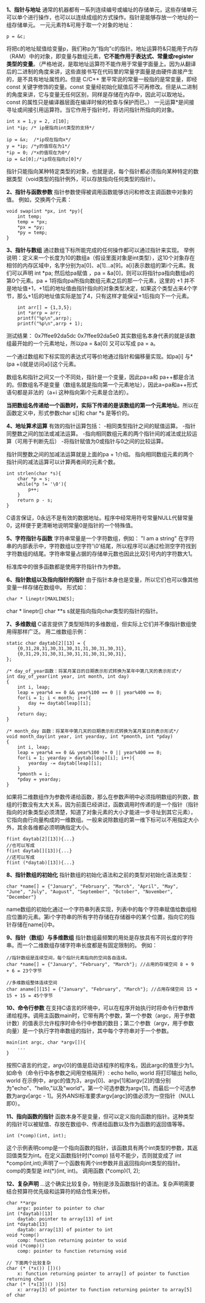 **1、指针与地址**
通常的机器都有一系列连续编号或编址的存储单元，这些存储单元可以单个进行操作，也可以以连续成组的方式操作。指针是能够存放一个地址的一组存储单元。
一元元素符&可用于取一个对象的地址：
```
p = &c;
```
将把c的地址赋值给变量p，我们称p为“指向”c的指针。地址运算符&只能用于内存（RAM）中的对象，即变量与数组元素，**它不能作用于表达式、常量或register类型的变量**。（严格地说，是取地址运算符不能作用于常量字面量上。因为从翻译后的二进制的角度来讲，这些直接书写在代码里的常量字面量是由硬件直接产生的，是不具有地址属性的。但是 C/C++ 里平常说的常量一般指的是常变量，即经 const 关键字修饰的变量。const 变量经初始化赋值后不可再修改。但是从二进制的角度来讲，它与变量无任何区别，同样是存储在内存中，因此可以取地址。const 的属性只是编译器层面在编译时候的检查与保护而已。）
一元运算\*是间接寻址或间接引用运算符。当它作用于指针时，将访问指针所指向的对象。
```
int x = 1,y = 2, z[10];
int *ip; /* ip是指向int类型的支持*/

ip = &x;  /*ip现在指向x*/
y = *ip; /*y的值现在为1*/
*ip = 0; /*x的值现在为0*/
ip = &z[0];/*ip现在指向z[0]*/
```
指针只能指向某种特定类型的对象，也就是说，每个指针都必须指向某种特定的数据类型（void类型的指针例外，可以存放指向任何类型的指针）。

**2、指针与函数参数**
指针参数使得被调用函数能够访问和修改主调函数中对象的值。
例如，交换两个元素：
```
void swap(int *px, int *py){
    int temp;
    temp = *px;
    *px = *py;
    *py = temp;
}
```

**3、指针与数组**
通过数组下标所能完成的任何操作都可以通过指针来实现。
举例说明：定义来一个长度为10的数组a（假设里面对象是int类型），这10个对象存在相邻的内存区域中，名字分别为a[0]、a[1]...a[9]。a[i]表示数组的第i个元素。我们可以声明 int  *pa;  然后给pa赋值 ，pa = &a[0]，则可以将指针pa指向数组a的第0个元素。pa + 1将指向pa所指向数组元素之后的那一个元素，这里的 +1 并不是地址值+1，+1后的地址值由指针指向的对象类型决定，如果这个类型占来4个字节，那么+1后的地址值实际是加了4，只有这样才能保证+1后指向下一个元素。
```
    int arr[] = {1,3,5};
    int *arrp = arr;
    printf("%p\n",arrp);
    printf("%p\n",arrp + 1);
```
测试结果：
0x7ffee92da5dc
0x7ffee92da5e0
其实数组名本身代表的就是该数组最开始的一个元素地址，所以pa = &a[0] 又可以写成 pa = a。

一个通过数组和下标实现的表达式可等价地通过指针和偏移量实现。如pa[i] 与*(pa +i)就是访问a[i]这个元素。

数组名和指针之间又一个不同处，指针是一个变量，因此pa=a和 pa++都是合法的。但数组名不是变量（数组名就是指向第一个元素地址），因此a=pa和a++形式语句都是非法的（a+i 这种指向第i个元素是合法的）。

**当把数组名传递给一个函数时，实际下传递的是该数组的第一个元素地址**。所以在函数定义中，形式参数char s[]和 char *s 是等价的。

**4、地址算术运算**
有效的指针运算包括：
-相同类型指针之间的赋值运算。
-指针同整数之间的加法或减法运算。
-指向相同数组元素的两个指针间的减法或比较运算（可用于判断先后）
-将指针赋值为0或指针与0之间的比较运算。

指针同整数之间的加减法运算就是上面的pa + 1介绍。
指向相同数组元素的两个指针间的减法运算可以计算两者间的元素个数。
```
int strlen(char *s){
    char *p = s;
    while(*p != '\0'){
        p++;
    }
    return p - s;
}
```
C语言保证，0永远不是有效的数据地址。程序中经常用符号常量NULL代替常量0，这样便于更清晰地说明常量0是指针的一个特殊值。

**5、字符指针与函数**
字符串常量是一个字符数组，例如：
"I am a string"  在字符串的内部表示中，字符数组以空字符'\0'结尾，所以程序可以通过检测空字符找到字符数组的结尾。字符串常量占据的存储单元数也因此比双引号内的字符数大1。

标准库中的很多函数都是使用字符指针作为参数。

**6、指针数组以及指向指针的指针**
由于指针本身也是变量，所以它们也可以像其他变量一样存储在数组中。
形式如：
```
char * lineptr[MAXLINES];
```
char * lineptr[]   char **s  s就是指向指向char类型的指针的指针。

**7、多维数组**
C语言提供了类型矩阵的多维数组，但实际上它们并不像指针数组使用得那样广泛。
用二维数组示例：
```
static char daytab[2][13] = {
    {0,31,28,31,30,31,30,31,31,30,31,30,31},
    {0,31,29,31,30,31,30,31,31,30,31,30,31},
};

/* day_of_year函数：将某月某日的日期表示形式转换为某年中第几天的表示形式*/
int day_of_year(int year, int month, int day)
{
    int i, leap;
    leap = year%4 == 0 && year%100 == 0 || year%400 == 0;
    for(i = 1; i < month; i++){
        day += daytab[leap][i];
    }
    return day;
}

/* month_day 函数：将某年中第几天的日期表示形式转换为某月某日的表示形式*/
void month_day(int year, int yearday, int *pmonth, int *pday)
{
    int i, leap;
    leap = year%4 == 0 && year%100 != 0 || year%400 == 0;
    for(i = 1; yearday > daytab[leap][i]; i++){
        yearday -= daytab[leap][i];
    }
    *pmonth = i;
    *pday = yearday;
}
```
如果将二维数组作为参数传递给函数，那么在参数声明中必须指明数组的列数，数组的行数没有太大关系，因为前面已经讲过，函数调用时传递的是一个指针（指针指向的对象类型必须清楚，知道了对象元素的大小才能进一步寻址到其它元素），它指向由行向量构成的一维数组。一般来说除数组的第一维下标可以不用指定大小外，其余各维都必须明确指定大小。
```
f(int daytab[2][13]){...}
//也可以写成
f(int daytab[][13]){...}
//还可以写成
f(int (*daytab)[13]){...}
```

**8、指针数组的初始化**
指针数组的初始化语法和之前的类型对初始化语法类型：
```
char *name[] = {"January", "February", "March", "April", "May", "June", "July", "August", "September", "October", "November", "December"}
```
name数组的初始化通过一个字符串列表实现，列表中的每个字符串赋值给数组相应位置的元素。第i个字符串的所有字符存储在存储器中的某个位置，指向它的指针存储在name[i]中。

**9、指针（数组）与多维数组**
指针数组最频繁的用处是存放具有不同长度的字符串。而一个二维数组存储字符串长度都是有固定限制的。
例如：
```
//指针数组是连续空间，每个指针元素指向的空间各自连续。
char *name[] = {"January", "February", "March"}; //占用的存储空间 8 + 9 + 6 = 23个字节

//多维数组整体连续空间
char aname[][15] = {"January", "February", "March"}; //占用存储空间 15 + 15 + 15 = 45个字节 
```

**10、命令行参数**
在支持C语言的环境中，可以在程序开始执行时将命令行参数传递给程序。调用主函数main时，它带有两个参数，第一个参数（argc，用于参数计数）的值表示允许程序时命令行中参数的数目；第二个参数（argv，用于参数向量）是一个执行字符串数组的指针，其中每个字符串对于一个参数。
```
main(int argc, char *argv[]){
    ...
}
```
按照C语言的约定，argv[0]的值是启动该程序的程序名，因此argc的值至少为1。
如命令（命令行中各参数之间用空格隔开）:
echo hello, world  将打印输出 hello, world
在示例中，argc的值为3，argv[0]、argv[1]和argv[2]的值分别为"echo"、"hello,"以及"world"。第一个可选参数为argv[1]，而最后一个可选参数为argv[argc - 1]。另外ANSI标准要求argv[argc]的值必须为一空指针（NULL即0）。

**11、指向函数的指针**
函数本身不是变量，但可以定义指向函数的指针。这种类型的指针可以被赋值、存放在数组中、传递给函数以及作为函数的返回值等等。
```
int (*comp)(int, int);
```
这个示例表明comp是一个指向函数的指针，该函数具有两个int类型的参数，其返回值类型为int。在定义函数指针时(\*comp) 括号不能少，否则就变成了 int \*comp(int,int);声明了一个函数有两个int参数并且返回指向int类型的指针。
comp的类型是 int(\*)(int, int)。
调用函数  (\*comp)(1, 2);

**12、复杂声明**
...这个确实比较复杂，特别是涉及函数指针的语法。复杂声明需要结合预算符优先级和运算符的结合性来分析。
```
char **argv
    argv: pointer to pointer to char
int (*daytab)[13]
    daytab: pointer to array[13] of int
int *daytab[13]
    daytab: array[13] of pointer to int
void *comp()
    comp: function returning pointer to void
void (*comp)()
    comp: pointer to function returning void

// 下面两个比较复杂
char (* (*x()) [])()
    x: function returning pointer to array[] of pointer to function returning char
char (* (*x[3])() )[5]
    x: array[3] of pointer to function returning pointer to array[5] of char
```




